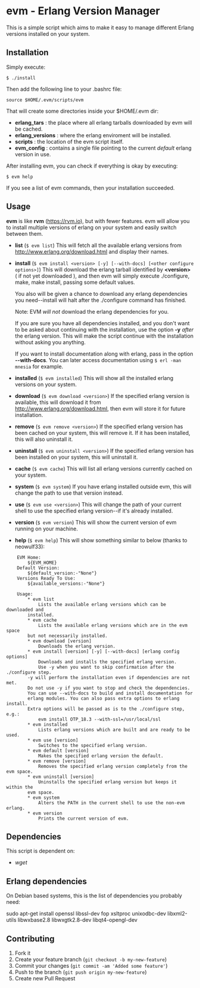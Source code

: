 # evm - Erlang Version Manager

This is a simple script which aims to make it easy to manage different Erlang versions installed on your system.
## Installation

Simply execute:

    $ ./install

Then add the following line to your .bashrc file:

    source $HOME/.evm/scripts/evm

That will create some directories inside your $HOME/.evm dir:

- **erlang_tars** : the place where all erlang tarballs downloaded by evm will be cached.
- **erlang_versions** : where the erlang enviroment will be installed.
- **scripts** : the location of the evm script itself.
- **evm_config** : contains a single file pointing to the current _default_ erlang version in use.

After installing evm, you can check if everything is okay by executing:

    $ evm help

If you see a list of evm commands, then your installation succeeded.

## Usage

**evm** is like **rvm** (<https://rvm.io>), but with fewer features.
evm will allow you to install multiple versions of erlang on your system and easily switch between them.


- **list** (`$ evm list`)
    This will fetch all the available erlang versions from <http://www.erlang.org/download.html> and display their names.
- **install** (`$ evm install <version> [-y] [--with-docs] [<other configure options>]`)
    This will download the erlang tarball identified by **\<version\>** ( if not yet downloaded ), and then evm will simply execute ./configure, make, make install, passing some default values.

    You also will be given a chance to download any erlang dependencies you need--install will halt after the ./configure command has finished.

    Note: EVM *will not* download the erlang dependencies for you.
    
    If you are sure you have all dependencies installed, and you don't want to be asked about continuing with the installation, use the option **-y** *after* the erlang version. This will make the script continue with the installation without asking you anything.

   If you want to install documentation along with erlang, pass in the option **--with-docs**. You can later access documentation using `$ erl -man mnesia` for example.
- **installed** (`$ evm installed`)
    This will show all the installed erlang versions on your system.

- **download** (`$ evm download <version>`)
    If the specified erlang version is available, this will download it from <http://www.erlang.org/download.html>, then evm will store it for future installation.

- **remove** (`$ evm remove <version>`)
    If the specified erlang version has been cached on your system, this will remove it.  If it has been installed, this will also uninstall it.

- **uninstall** (`$ evm uninstall <version>`)
    If the specified erlang version has been installed on your system, this will uninstall it.

- **cache** (`$ evm cache`)
    This will list all erlang versions currently cached on your system.

- **system** (`$ evm system`)
    If you have erlang installed outside evm, this will change the path to use that version instead.

- **use** (`$ evm use <version>`)
    This will change the path of your current shell to use the specified erlang version--if it's already installed.

- **version** (`$ evm version`)
    This will show the current version of evm running on your machine.

- **help** (`$ evm help`)
    This will show something similar to below (thanks to neowulf33):

```
    EVM Home:
        ${EVM_HOME}
    Default Version:
        ${default_version:-"None"}
    Versions Ready To Use:
        ${available_versions:-"None"}

    Usage:
        * evm list
            Lists the available erlang versions which can be downloaded and 
	    installed.
        * evm cache
            Lists the available erlang versions which are in the evm space 
	    but not necessarily installed.
        * evm download [version]
            Downloads the erlang version.
        * evm install [version] [-y] [--with-docs] [erlang config options]
            Downloads and installs the specified erlang version.
            Use -y when you want to skip confirmation after the ./configure step.
	    -y will perform the installation even if dependencies are not met.  
	    Do not use -y if you want to stop and check the dependencies.  
	    You can use --with-docs to build and install documentation for 
	    erlang modules. You can also pass extra options to erlang install.
	    Extra options will be passed as is to the ./configure step, e.g.:
	        evm install OTP_18.3 --with-ssl=/usr/local/ssl
        * evm installed
            Lists erlang versions which are built and are ready to be used.
        * evm use [version]
            Switches to the specified erlang version.
        * evm default [version]
            Makes the specified erlang version the default.
        * evm remove [version]
            Removes the specified erlang version completely from the evm space.
        * evm uninstall [version]
            Uninstalls the specified erlang version but keeps it within the 
	    evm space.
        * evm system
            Alters the PATH in the current shell to use the non-evm erlang.
        * evm version
            Prints the current version of evm.
```


## Dependencies

This script is dependent on:

- *wget*

## Erlang dependencies

On Debian based systems, this is the list of dependencies you probably need:

   sudo apt-get install openssl libssl-dev fop xsltproc unixodbc-dev libxml2-utils libwxbase2.8 libwxgtk2.8-dev libqt4-opengl-dev

## Contributing

1. Fork it
2. Create your feature branch (`git checkout -b my-new-feature`)
3. Commit your changes (`git commit -am 'Added some feature'`)
4. Push to the branch (`git push origin my-new-feature`)
5. Create new Pull Request

